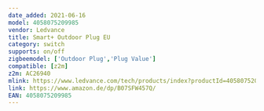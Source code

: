 ```yaml
---
date_added: 2021-06-16
model: 4058075209985 
vendor: Ledvance
title: Smart+ Outdoor Plug EU
category: switch
supports: on/off
zigbeemodel: ['Outdoor Plug','Plug Value']
compatible: [z2m]
z2m: AC26940
mlink: https://www.ledvance.com/tech/products/index?productId=4058075209985&category=6308&documentId=408
link: https://www.amazon.de/dp/B07SFW457Q/
EAN: 4058075209985 
---
```


